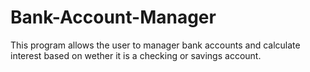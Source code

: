 # Bank-Account-Manager
This program allows the user to manager bank accounts and calculate interest based on wether it is a checking or savings account.
